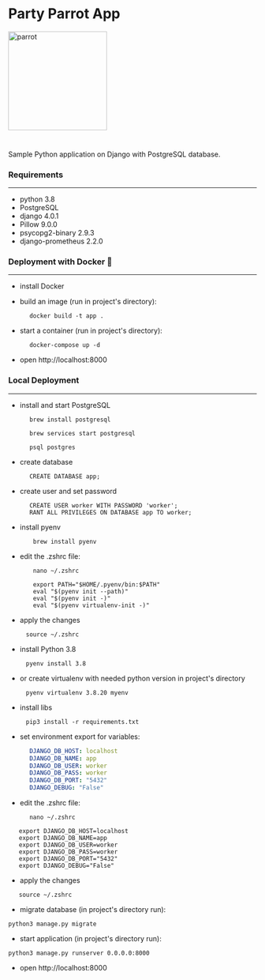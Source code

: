<h1>Party Parrot App</h1>

<img src='media/images/party-parrot.gif' alt='parrot' height="200" width="200">
<br>
<br>
<h3></h3>

Sample Python application on Django with PostgreSQL database.

<h3>Requirements</h3>

____

- python 3.8
- PostgreSQL
- django 4.0.1
- Pillow 9.0.0
- psycopg2-binary 2.9.3
- django-prometheus 2.2.0

<h3>Deployment with Docker 🐳</h3>

____

- install Docker

- build an image (run in project's directory):
```shell
      docker build -t app .
```

- start a container (run in project's directory):
```shell
      docker-compose up -d
```

- open  http://localhost:8000
<h3>Local Deployment</h3>

____


- install and start PostgreSQL
```shell
      brew install postgresql
```
```shell
      brew services start postgresql
```
```shell
      psql postgres
```
- create database
```shell
      CREATE DATABASE app;
```
- create user and set password
```shell
      CREATE USER worker WITH PASSWORD 'worker';
      RANT ALL PRIVILEGES ON DATABASE app TO worker;
```
- install pyenv
```shell
       brew install pyenv
```
- edit the .zshrc file:
```shell
       nano ~/.zshrc
```
```shell
       export PATH="$HOME/.pyenv/bin:$PATH"
       eval "$(pyenv init --path)"
       eval "$(pyenv init -)"
       eval "$(pyenv virtualenv-init -)"
```
- apply the changes
```shell
     source ~/.zshrc
```
- install Python 3.8
```shell
     pyenv install 3.8
```
- or create virtualenv with needed python version in project's directory
```shell
     pyenv virtualenv 3.8.20 myenv
```
- install libs 
```shell
     pip3 install -r requirements.txt
```

* set environment export for variables:
```yaml
      DJANGO_DB_HOST: localhost
      DJANGO_DB_NAME: app
      DJANGO_DB_USER: worker
      DJANGO_DB_PASS: worker
      DJANGO_DB_PORT: "5432"
      DJANGO_DEBUG: "False"
```
- edit the .zshrc file:
```shell
      nano ~/.zshrc
```
```shell
   export DJANGO_DB_HOST=localhost
   export DJANGO_DB_NAME=app
   export DJANGO_DB_USER=worker
   export DJANGO_DB_PASS=worker
   export DJANGO_DB_PORT="5432"
   export DJANGO_DEBUG="False"
```
- apply the changes
```shell
   source ~/.zshrc
```

* migrate database (in project's directory run):
```shell
python3 manage.py migrate
```

* start application (in project's directory run):
```shell
python3 manage.py runserver 0.0.0.0:8000
```
- open  http://localhost:8000
